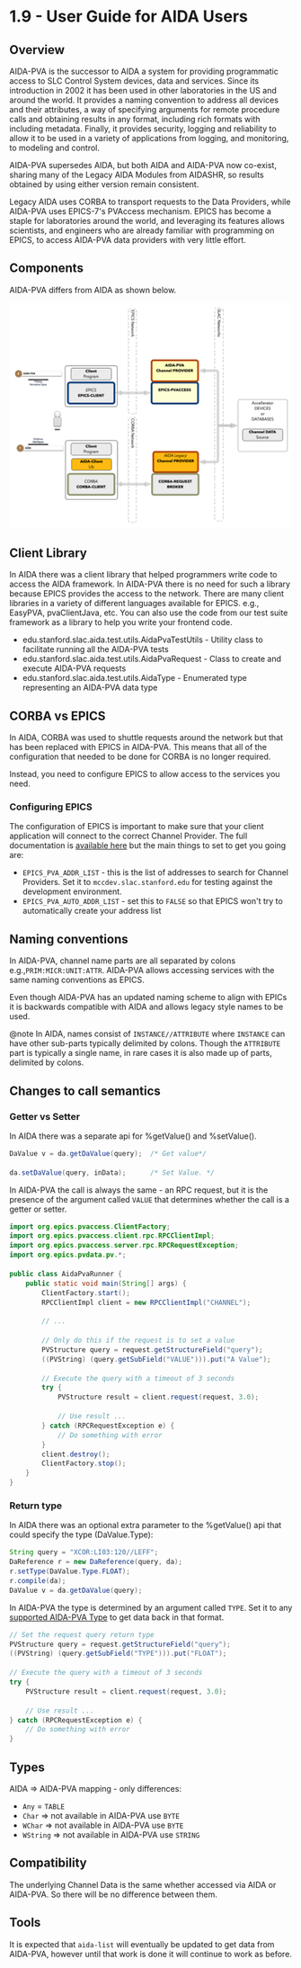# 1.9 - User Guide for AIDA Users

## Overview

AIDA-PVA is the successor to AIDA a system for providing programmatic access to SLC Control System devices, data and
services. Since its introduction in 2002 it has been used in other laboratories in the US and around the world. It
provides a naming convention to address all devices and their attributes, a way of specifying arguments for remote
procedure calls and obtaining results in any format, including rich formats with including metadata. Finally, it
provides security, logging and reliability to allow it to be used in a variety of applications from logging, and
monitoring, to modeling and control.

AIDA-PVA supersedes AIDA, but both AIDA and AIDA-PVA now co-exist, sharing many of the Legacy AIDA
Modules from AIDASHR, so results obtained by using either version remain consistent.

Legacy AIDA uses CORBA to transport requests to the Data Providers, while AIDA-PVA uses EPICS-7's PVAccess mechanism.
EPICS has become a staple for laboratories around the world, and leveraging its features allows scientists, and
engineers who are already familiar with programming on EPICS, to access AIDA-PVA data providers with very little effort.

## Components

AIDA-PVA differs from AIDA as shown below.

![AIDA vs AIDA-PVA](images/aida-old-and-new-simple.png)

## Client Library

In AIDA there was a client library that helped programmers write code to access the AIDA framework. In AIDA-PVA there is
no need for such a library because EPICS provides the access to the network. There are many client libraries in a
variety of different languages available for EPICS. e.g., EasyPVA, pvaClientJava, etc. You can also use the code from
our test suite framework as a library to help you write your frontend code.
- edu.stanford.slac.aida.test.utils.AidaPvaTestUtils - Utility class to facilitate running all the AIDA-PVA tests 
- edu.stanford.slac.aida.test.utils.AidaPvaRequest  - Class to create and execute AIDA-PVA requests
- edu.stanford.slac.aida.test.utils.AidaType - Enumerated type representing an AIDA-PVA data type 

## CORBA vs EPICS

In AIDA, CORBA was used to shuttle requests around the network but that has been replaced with EPICS in AIDA-PVA. This
means that all of the configuration that needed to be done for CORBA is no longer required.

Instead, you need to configure EPICS to allow access to the services you need.

### Configuring EPICS

The configuration of EPICS is important to make sure that your client application will connect to the correct Channel
Provider. The full documentation
is [available here](https://epics.anl.gov/EpicsDocumentation/AppDevManuals/ChannelAccess/cadoc_4.htm) but the main
things to set to get you going are:

- `EPICS_PVA_ADDR_LIST` - this is the list of addresses to search for Channel Providers. Set it
  to `mccdev.slac.stanford.edu` for testing against the development environment.
- `EPICS_PVA_AUTO_ADDR_LIST` - set this to `FALSE` so that EPICS won't try to automatically create your address list

## Naming conventions

In AIDA-PVA, channel name parts are all separated by colons e.g.,`PRIM:MICR:UNIT:ATTR`. AIDA-PVA allows accessing services with the same naming conventions as EPICS.

Even though AIDA-PVA has an updated naming scheme to align with EPICs it is backwards compatible with AIDA and allows
legacy style names to be used.

@note In AIDA, names consist of `INSTANCE//ATTRIBUTE` where `INSTANCE` can have other sub-parts typically delimited by
colons. Though the `ATTRIBUTE` part is typically a single name, in rare cases it is also made up of parts, delimited by
colons.

## Changes to call semantics

### Getter vs Setter

In AIDA there was a separate api for %getValue() and %setValue(). 
```java
DaValue v = da.getDaValue(query);  /* Get value*/

da.setDaValue(query, inData);      /* Set Value. */
```

In AIDA-PVA the call is always the same - an RPC
request, but it is the presence of the argument called `VALUE` that determines whether the call is a getter or setter.

```java
import org.epics.pvaccess.ClientFactory;
import org.epics.pvaccess.client.rpc.RPCClientImpl;
import org.epics.pvaccess.server.rpc.RPCRequestException;
import org.epics.pvdata.pv.*;
 
public class AidaPvaRunner {
    public static void main(String[] args) {
        ClientFactory.start();
        RPCClientImpl client = new RPCClientImpl("CHANNEL");
        
        // ...
      
        // Only do this if the request is to set a value
        PVStructure query = request.getStructureField("query");
        ((PVString) (query.getSubField("VALUE"))).put("A Value");
        
        // Execute the query with a timeout of 3 seconds
        try {
            PVStructure result = client.request(request, 3.0);
 
            // Use result ...
        } catch (RPCRequestException e) {
            // Do something with error
        }
        client.destroy();
        ClientFactory.stop();
    }
}
```

### Return type

In AIDA there was an optional extra parameter to the %getValue() api that could specify the type (DaValue.Type): 
```java
String query = "XCOR:LI03:120//LEFF";
DaReference r = new DaReference(query, da);
r.setType(DaValue.Type.FLOAT);
r.compile(da);
DaValue v = da.getDaValue(query);
```
In AIDA-PVA the type is determined by an argument called `TYPE`. Set it to any [supported AIDA-PVA Type](2_4_Supported_Types.md) to get data back in that format.
```java
// Set the request query return type
PVStructure query = request.getStructureField("query");
((PVString) (query.getSubField("TYPE"))).put("FLOAT");

// Execute the query with a timeout of 3 seconds
try {
    PVStructure result = client.request(request, 3.0);

    // Use result ...
} catch (RPCRequestException e) {
    // Do something with error
}
```
## Types

AIDA => AIDA-PVA mapping - only differences:

- `Any` = `TABLE`
- `Char` => not available in AIDA-PVA use `BYTE`
- `WChar` => not available in AIDA-PVA use `BYTE`
- `WString` => not available in AIDA-PVA use `STRING`

## Compatibility

The underlying Channel Data is the same whether accessed via AIDA or AIDA-PVA. So there will be no difference between
them.

## Tools

It is expected that `aida-list` will eventually be updated to get data from AIDA-PVA, however until that work is done it will continue
to work as before.
